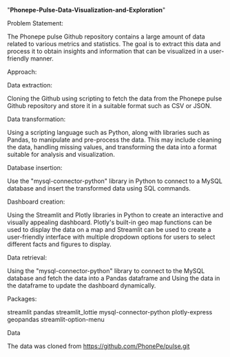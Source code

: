 
"**Phonepe-Pulse-Data-Visualization-and-Exploration**"



Problem Statement:

The Phonepe pulse Github repository contains a large amount of data related to various metrics and statistics. The goal is to extract this data and process it to obtain insights and information that can be visualized in a user-friendly manner.

Approach:

Data extraction:

Cloning the Github using scripting to fetch the data from the Phonepe pulse Github repository and store it in a suitable format such as CSV or JSON.

Data transformation: 

Using a scripting language such as Python, along with libraries such as Pandas, to manipulate and pre-process the data. This may include cleaning the data, handling missing values, and transforming the data into a format suitable for analysis and visualization.

Database insertion:

Use the "mysql-connector-python" library in Python to connect to a MySQL database and insert the transformed data using SQL commands.

Dashboard creation:

Using the Streamlit and Plotly libraries in Python to create an interactive and visually appealing dashboard. Plotly's built-in geo map functions can be used to display the data on a map and Streamlit can be used to create a user-friendly interface with multiple dropdown options for users to select different facts and figures to display.

Data retrieval: 

Using the "mysql-connector-python" library to connect to the MySQL database and fetch the data into a Pandas dataframe and Using the data in the dataframe to update the dashboard dynamically.

Packages:

streamlit
pandas
streamlit_lottie
mysql-connector-python
plotly-express
geopandas
streamlit-option-menu

Data

The data was cloned from https://github.com/PhonePe/pulse.git
